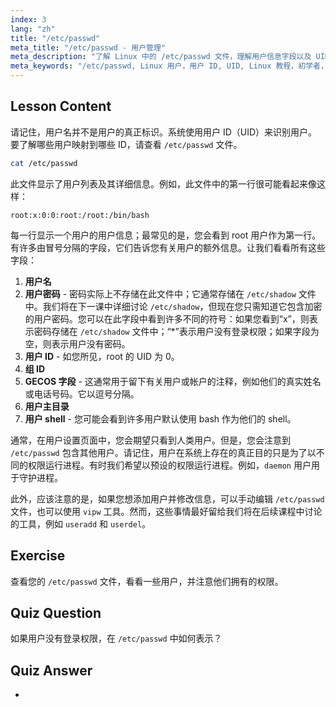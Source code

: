 ```yaml
---
index: 3
lang: "zh"
title: "/etc/passwd"
meta_title: "/etc/passwd - 用户管理"
meta_description: "了解 Linux 中的 /etc/passwd 文件，理解用户信息字段以及 UID 的工作原理。探索这个重要的配置文件。"
meta_keywords: "/etc/passwd, Linux 用户，用户 ID, UID, Linux 教程，初学者，指南，Linux 命令"
---
```


## Lesson Content

请记住，用户名并不是用户的真正标识。系统使用用户 ID（UID）来识别用户。要了解哪些用户映射到哪些 ID，请查看 `/etc/passwd` 文件。

```bash
cat /etc/passwd
```

此文件显示了用户列表及其详细信息。例如，此文件中的第一行很可能看起来像这样：

```plaintext
root:x:0:0:root:/root:/bin/bash
```

每一行显示一个用户的用户信息；最常见的是，您会看到 root 用户作为第一行。有许多由冒号分隔的字段，它们告诉您有关用户的额外信息。让我们看看所有这些字段：

1. **用户名**
2. **用户密码** - 密码实际上不存储在此文件中；它通常存储在 `/etc/shadow` 文件中。我们将在下一课中详细讨论 `/etc/shadow`，但现在您只需知道它包含加密的用户密码。您可以在此字段中看到许多不同的符号：如果您看到“x”，则表示密码存储在 `/etc/shadow` 文件中；“\*”表示用户没有登录权限；如果字段为空，则表示用户没有密码。
3. **用户 ID** - 如您所见，root 的 UID 为 0。
4. **组 ID**
5. **GECOS 字段** - 这通常用于留下有关用户或帐户的注释，例如他们的真实姓名或电话号码。它以逗号分隔。
6. **用户主目录**
7. **用户 shell** - 您可能会看到许多用户默认使用 bash 作为他们的 shell。

通常，在用户设置页面中，您会期望只看到人类用户。但是，您会注意到 `/etc/passwd` 包含其他用户。请记住，用户在系统上存在的真正目的只是为了以不同的权限运行进程。有时我们希望以预设的权限运行进程。例如，`daemon` 用户用于守护进程。

此外，应该注意的是，如果您想添加用户并修改信息，可以手动编辑 `/etc/passwd` 文件，也可以使用 `vipw` 工具。然而，这些事情最好留给我们将在后续课程中讨论的工具，例如 `useradd` 和 `userdel`。

## Exercise

查看您的 `/etc/passwd` 文件，看看一些用户，并注意他们拥有的权限。

## Quiz Question

如果用户没有登录权限，在 `/etc/passwd` 中如何表示？

## Quiz Answer

-
